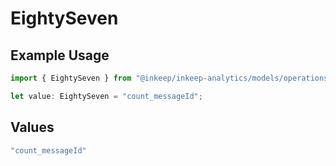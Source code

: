 # EightySeven

## Example Usage

```typescript
import { EightySeven } from "@inkeep/inkeep-analytics/models/operations";

let value: EightySeven = "count_messageId";
```

## Values

```typescript
"count_messageId"
```
